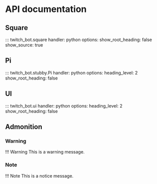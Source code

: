# API documentation

## Square

::: twitch_bot.square
    handler: python
    options:
      show_root_heading: false
      show_source: true

## Pi

::: twitch_bot.stubby.Pi
    handler: python
    options:
      heading_level: 2
      show_root_heading: false

## UI

::: twitch_bot.ui
    handler: python
    options:
      heading_level: 2
      show_root_heading: false

## Admonition

### Warning
!!! Warning
    This is a warning message.

### Note
!!! Note
    This is a notice message.

